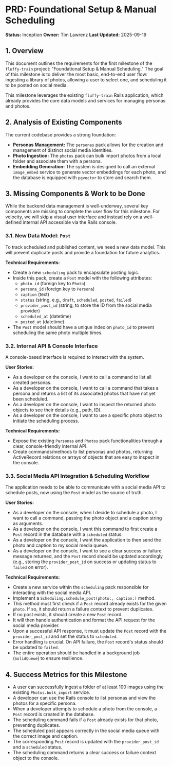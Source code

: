 # PRD: Foundational Setup & Manual Scheduling

**Status:** Inception
**Owner:** Tim Lawrenz
**Last Updated:** 2025-09-19

## 1. Overview

This document outlines the requirements for the first milestone of the `fluffy-train` project: "Foundational Setup & Manual Scheduling." The goal of this milestone is to deliver the most basic, end-to-end user flow: ingesting a library of photos, allowing a user to select one, and scheduling it to be posted on social media.

This milestone leverages the existing `fluffy-train` Rails application, which already provides the core data models and services for managing personas and photos.

## 2. Analysis of Existing Components

The current codebase provides a strong foundation:

*   **Personas Management:** The `personas` pack allows for the creation and management of distinct social media identities.
*   **Photo Ingestion:** The `photos` pack can bulk import photos from a local folder and associate them with a persona.
*   **Embedding Generation:** The system is designed to call an external `image_embed` service to generate vector embeddings for each photo, and the database is equipped with `pgvector` to store and search them.

## 3. Missing Components & Work to be Done

While the backend data management is well-underway, several key components are missing to complete the user flow for this milestone. For velocity, we will skip a visual user interface and instead rely on a well-defined internal API accessible via the Rails console.

### 3.1. New Data Model: `Post`

To track scheduled and published content, we need a new data model. This will prevent duplicate posts and provide a foundation for future analytics.

**Technical Requirements:**

*   Create a new `scheduling` pack to encapsulate posting logic.
*   Inside this pack, create a `Post` model with the following attributes:
    *   `photo_id` (foreign key to `Photo`)
    *   `persona_id` (foreign key to `Persona`)
    *   `caption` (text)
    *   `status` (string, e.g., `draft`, `scheduled`, `posted`, `failed`)
    *   `provider_post_id` (string, to store the ID from the social media provider)
    *   `scheduled_at` (datetime)
    *   `posted_at` (datetime)
*   The `Post` model should have a unique index on `photo_id` to prevent scheduling the same photo multiple times.

### 3.2. Internal API & Console Interface

A console-based interface is required to interact with the system.

**User Stories:**

*   As a developer on the console, I want to call a command to list all created personas.
*   As a developer on the console, I want to call a command that takes a persona and returns a list of its associated photos that have not yet been scheduled.
*   As a developer on the console, I want to inspect the returned photo objects to see their details (e.g., path, ID).
*   As a developer on the console, I want to use a specific photo object to initiate the scheduling process.

**Technical Requirements:**

*   Expose the existing `Personas` and `Photos` pack functionalities through a clear, console-friendly internal API.
*   Create commands/methods to list personas and photos, returning ActiveRecord relations or arrays of objects that are easy to inspect in the console.

### 3.3. Social Media API Integration & Scheduling Workflow

The application needs to be able to communicate with a social media API to schedule posts, now using the `Post` model as the source of truth.

**User Stories:**

*   As a developer on the console, when I decide to schedule a photo, I want to call a command, passing the photo object and a caption string as arguments.
*   As a developer on the console, I want this command to first create a `Post` record in the database with a `scheduled` status.
*   As a developer on the console, I want the application to then send the photo and caption to my social media queue.
*   As a developer on the console, I want to see a clear success or failure message returned, and the `Post` record should be updated accordingly (e.g., storing the `provider_post_id` on success or updating status to `failed` on error).

**Technical Requirements:**

*   Create a new service within the `scheduling` pack responsible for interacting with the social media API.
*   Implement a `Scheduling.schedule_post(photo:, caption:)` method.
*   This method must first check if a `Post` record already exists for the given `photo`. If so, it should return a failure context to prevent duplicates.
*   If no post exists, it should create a new `Post` record.
*   It will then handle authentication and format the API request for the social media provider.
*   Upon a successful API response, it must update the `Post` record with the `provider_post_id` and set the status to `scheduled`.
*   Error handling is crucial. On API failure, the `Post` record's status should be updated to `failed`.
*   The entire operation should be handled in a background job (`SolidQueue`) to ensure resilience.

## 4. Success Metrics for this Milestone

*   A user can successfully ingest a folder of at least 100 images using the existing `Photos.bulk_import` service.
*   A developer can use the Rails console to list personas and view the photos for a specific persona.
*   When a developer attempts to schedule a photo from the console, a `Post` record is created in the database.
*   The scheduling command fails if a `Post` already exists for that photo, preventing duplicates.
*   The scheduled post appears correctly in the social media queue with the correct image and caption.
*   The corresponding `Post` record is updated with the `provider_post_id` and a `scheduled` status.
*   The scheduling command returns a clear success or failure context object to the console.
